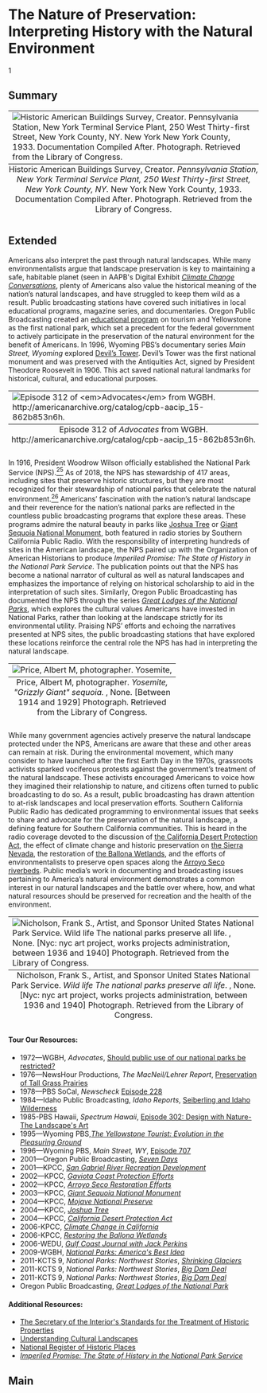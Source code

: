 # The Nature of Preservation: Interpreting History with the Natural Environment
1

## Summary
<table class="exhibit-image">
  <caption align="bottom" class="exhibit-caption">Historic American Buildings Survey, Creator. <em>Pennsylvania Station, New York Terminal Service Plant, 250 West Thirty-first Street, New York County, NY.</em> New York New York County, 1933. Documentation Compiled After. Photograph. Retrieved from the Library of Congress.</caption>
  <tr><td><img src="https://s3.amazonaws.com/americanarchive.org/exhibits/pennstationcrop.jpg" alt="Historic American Buildings Survey, Creator. Pennsylvania Station, New York Terminal Service Plant, 250 West Thirty-first Street, New York County, NY. New York New York County, 1933. Documentation Compiled After. Photograph. Retrieved from the Library of Congress."/></td></tr>
</table>

## Extended

Americans also interpret the past through natural landscapes. While many environmentalists argue that landscape preservation is key to maintaining a safe, habitable planet (seen in AAPB's Digital Exhibit [*Climate Change Conversations*](http://americanarchive.org/exhibits/climate-change), plenty of Americans also value the historical meaning of the nation’s natural landscapes, and have struggled to keep them wild as a result. Public broadcasting stations have covered such initiatives in local educational programs, magazine series, and documentaries. Oregon Public Broadcasting created an [educational program](/catalog/cpb-aacip_260-82x3fqhp) on tourism and Yellowstone as the first national park, which set a precedent for the federal government to actively participate in the preservation of the natural environment for the benefit of Americans. In 1996, Wyoming PBS’s documentary series *Main Street, Wyoming* explored [Devil’s Tower](/catalog/cpb-aacip_260-42n5tgf3). Devil’s Tower was the first national monument and was preserved with the Antiquities Act, signed by President Theodore Roosevelt in 1906. This act saved national natural landmarks for historical, cultural, and educational purposes.
<table class="exhibit-image">
  <caption align="bottom" class="exhibit-caption">Episode 312 of <em>Advocates</em> from WGBH. http://americanarchive.org/catalog/cpb-aacip_15-862b853n6h.</caption>
  <tr><td><img src="https://s3.amazonaws.com/americanarchive.org/exhibits/nationalparks.png" alt="Episode 312 of <em>Advocates</em> from WGBH. http://americanarchive.org/catalog/cpb-aacip_15-862b853n6h." /></td></tr>
</table>

In 1916, President Woodrow Wilson officially established the National Park Service (NPS).[<sup>25</sup>](/exhibits/historic-preservation/notes#25) As of 2018, the NPS has stewardship of 417 areas, including sites that preserve historic structures, but they are most recognized for their stewardship of national parks that celebrate the natural environment.[<sup>26</sup>](/exhibits/historic-preservation/notes#26) Americans’ fascination with the nation’s natural landscape and their reverence for the nation’s national parks are reflected in the countless public broadcasting programs that explore these areas. These programs admire the natural beauty in parks like [Joshua Tree](/catalog/cpb-aacip_511-vh5cc0vq9f) or [Giant Sequoia National Monument](/catalog/cpb-aacip_511-j09w08x57s), both featured in radio stories by Southern California Public Radio. With the responsibility of interpreting hundreds of sites in the American landscape, the NPS paired up with the Organization of American Historians to produce *Imperiled Promise: The State of History in the National Park Service*. The publication points out that the NPS has become a national narrator of cultural as well as natural landscapes and emphasizes the importance of relying on historical scholarship to aid in the interpretation of such sites. Similarly,
Oregon Public Broadcasting has documented the NPS through the series [*Great Lodges of the National Parks*](/catalog/cpb-aacip_153-94hmh3v8), which explores the cultural values Americans have invested in National Parks, rather than looking at the landscape strictly for its environmental utility. Praising NPS’ efforts and echoing the narratives presented at NPS sites, the public broadcasting stations that have explored these locations reinforce the central role the NPS has had in interpreting the natural landscape.
<table class="exhibit-image">
  <caption align="bottom" class="exhibit-caption">Price, Albert M, photographer. <em>Yosemite, "Grizzly Giant" sequoia.</em> , None. [Between 1914 and 1929] Photograph. Retrieved from the Library of Congress.</caption>
  <tr><td><img src="https://s3.amazonaws.com/americanarchive.org/exhibits/giantsequoia.jpg" alt="Price, Albert M, photographer. Yosemite, "Grizzly Giant" sequoia. , None. [Between 1914 and 1929] Photograph. Retrieved from the Library of Congress."/></td></tr>
</table>

While many government agencies actively preserve the natural landscape protected under the NPS, Americans are aware that these and other areas can remain at risk. During the environmental movement, which many consider to have launched after the first Earth Day in the 1970s, grassroots activists sparked vociferous protests against the government’s treatment of the natural landscape. These activists encouraged Americans to voice how they imagined their relationship to nature, and citizens often turned to public broadcasting to do so. As a result, public broadcasting has drawn attention to at-risk landscapes and local preservation efforts. Southern California Public Radio has dedicated programming to environmental issues that seeks to share and advocate for the preservation of the natural landscape, a defining feature for Southern California communities. This is heard in the radio coverage devoted to the discussion of [the California Desert Protection Act](/catalog/cpb-aacip_511-s46h12w350), the effect of climate change and historic preservation on [the Sierra Nevada](/catalog/cpb-aacip_511-ft8df6kt88), the restoration of [the Ballona Wetlands](/catalog/cpb-aacip_511-9s1kh0fm3z), and the efforts of environmentalists to preserve open spaces along the [Arroyo Seco riverbeds](/catalog/cpb-aacip_511-804xg9fw2m).  Public media’s work in documenting and broadcasting issues pertaining to America’s natural environment demonstrates a common interest in our natural landscapes and the battle over where, how, and what natural resources should be preserved for recreation and the health of the environment.
<table class="exhibit-image">
  <caption align="bottom" class="exhibit-caption">Nicholson, Frank S., Artist, and Sponsor United States National Park Service. <em>Wild life The national parks preserve all life</em>. , None. [Nyc: nyc art project, works projects administration, between 1936 and 1940] Photograph. Retrieved from the Library of Congress.</caption>
  <tr><td><img src="https://s3.amazonaws.com/americanarchive.org/exhibits/wpanpsposter.jpg" alt="Nicholson, Frank S., Artist, and Sponsor United States National Park Service. Wild life The national parks preserve all life. , None. [Nyc: nyc art project, works projects administration, between 1936 and 1940] Photograph. Retrieved from the Library of Congress."/></td></tr>
</table>

#### Tour Our Resources:

- 1972—WGBH, *Advocates*, [Should public use of our national parks be restricted?](/catalog/cpb-aacip_15-862b853n6h)
- 1976—NewsHour Productions, *The MacNeil/Lehrer Report*, [Preservation of Tall Grass Prairies](/catalog/cpb-aacip_507-jm23b5x31t)
- 1978—PBS SoCal, *Newscheck* [Episode 228](/catalog/cpb-aacip_221-870vthgd)
- 1984—Idaho Public Broadcasting, *Idaho Reports*, [Seiberling and Idaho Wilderness](/catalog/cpb-aacip_328-687h4bqv)
- 1985-PBS Hawaii, *Spectrum Hawaii*, [Episode 302: Design with Nature-The Landscape's Art](/catalog/cpb-aacip_225-15p8d0vd)
- 1995—Wyoming PBS,[*The Yellowstone Tourist: Evolution in the Pleasuring Ground*](/catalog/cpb-aacip_260-82x3fqhp)
- 1996—Wyoming PBS, *Main Street, WY*, [Episode 707](/catalog/cpb-aacip_260-42n5tgf3)
- 2001—Oregon Public Broadcasting, [*Seven Days*](/catalog/cpb-aacip_394-89280rhk)
- 2001—KPCC, [*San Gabriel River Recreation Development*](/catalog/cpb-aacip_511-sb3ws8jd1g)
- 2002—KPCC, [*Gaviota Coast Protection Efforts*](/catalog/cpb-aacip_511-rj48p5w613)
- 2002—KPCC, [*Arroyo Seco Restoration Efforts*](/catalog/cpb-aacip_511-804xg9fw2m)
- 2003—KPCC, [*Giant Sequoia National Monument*](/catalog/cpb-aacip_511-j09w08x57s)
- 2004—KPCC, [*Mojave National Preserve*](/catalog/cpb-aacip_511-rb6vx06w2d)
- 2004—KPCC, [*Joshua Tree*](/catalog/cpb-aacip_511-vh5cc0vq9f)
- 2004—KPCC, [*California Desert Protection Act*](/catalog/cpb-aacip_511-s46h12w350)
- 2006-KPCC, [*Climate Change in California*](/catalog/cpb-aacip_511-ft8df6kt88)
- 2006-KPCC, [*Restoring the Ballona Wetlands*](/catalog/cpb-aacip_511-9s1kh0fm3z)
- 2006-WEDU, [*Gulf Coast Journal with Jack Perkins*](/catalog/cpb-aacip_322-40ksn4b8)
- 2009-WGBH, [*National Parks: America's Best Idea*](/catalog/cpb-aacip_15-cf9j38km9f)
- 2011-KCTS 9, *National Parks: Northwest Stories*, [*Shrinking Glaciers*](/catalog/cpb-aacip_283-38jdfsn0)
- 2011-KCTS 9, *National Parks: Northwest Stories*, [*Big Dam Deal*](/catalog/cpb-aacip_283-52j6qc43)
- 2011-KCTS 9, *National Parks: Northwest Stories*, [*Big Dam Deal*](/catalog/cpb-aacip_283-52j6qc43)
- Oregon Public Broadcasting, [*Great Lodges of the National Park*](/catalog/cpb-aacip_153-94hmh3v8)

#### Additional Resources:

- [The Secretary of the Interior's Standards for the Treatment of Historic Properties](https://www.nps.gov/tps/standards.htm)
- [Understanding Cultural Landscapes](https://www.nps.gov/subjects/culturallandscapes/understand-cl.htm)
- [National Register of Historic Places](https://www.nps.gov/nr/)
- [*Imperiled Promise: The State of History in the National Park Service*](http://www.oah.org/programs/the-oah-national-park-service-collaboration/imperiled-promise-the-state-of-history-in-the-national-park-service/)

## Main
